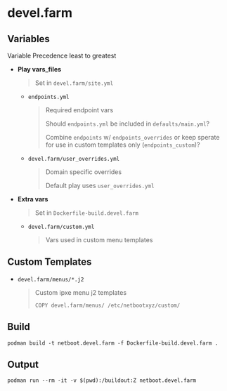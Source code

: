 # devel.farm

## Variables 

Variable Precedence least to greatest

- **Play vars_files**
  > Set in `devel.farm/site.yml`
  - `endpoints.yml`
    > Required endpoint vars
    > 
    > Should `endpoints.yml` be included in `defaults/main.yml`?
    >
    > Combine `endpoints` w/ `endpoints_overrides` or keep sperate for use in custom templates only (`endpoints_custom`)?
  - `devel.farm/user_overrides.yml`
    > Domain specific overrides
    >
    > Default play uses `user_overrides.yml`
- **Extra vars**
  > Set in `Dockerfile-build.devel.farm`
  - `devel.farm/custom.yml`
    > Vars used in custom menu templates

## Custom Templates

- `devel.farm/menus/*.j2`
  > Custom ipxe menu j2 templates
  >
  > `COPY devel.farm/menus/ /etc/netbootxyz/custom/`

## Build

```
podman build -t netboot.devel.farm -f Dockerfile-build.devel.farm .
```

## Output

```
podman run --rm -it -v $(pwd):/buildout:Z netboot.devel.farm
```